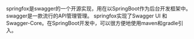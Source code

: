 springfox是swagger的一个开源实现，用在以SpringBoot作为后台开发框架中。
swagger是一款流行的API管理管理。
springfox实现了Swagger UI 和 Swagger-Core。在SpringBoot开发中，可以很方便地使用maven和gradle引入。